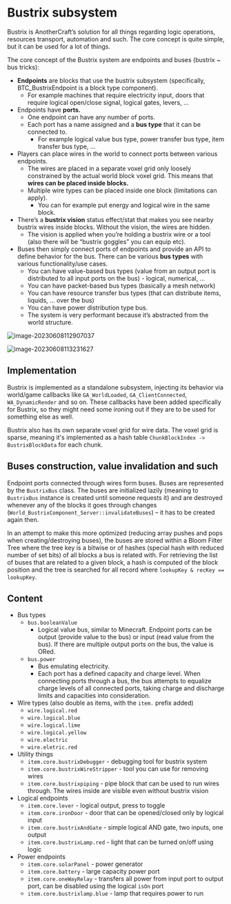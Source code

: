 # Bustrix subsystem

Bustrix is AnotherCraft’s solution for all things regarding logic operations, resources transport, automation and such. The core concept is quite simple, but it can be used for a lot of things.

The core concept of the Bustrix system are endpoints and buses (bustrix ~ bus tricks):

- **Endpoints** are blocks that use the bustrix subsystem (specifically, BTC_BustrixEndpoint is a block type component).
    - For example machines that require electricity input, doors that require logical open/close signal, logical gates, levers, …
- Endpoints have **ports.**
    - One endpoint can have any number of ports.
    - Each port has a name assigned and a **bus type** that it can be connected to.
        - For example logical value bus type, power transfer bus type, item transfer bus type, …
- Players can place wires in the world to connect ports between various endpoints.
    - The wires are placed in a separate voxel grid only loosely constrained by the actual world block voxel grid. This means that **wires can be placed inside blocks.** 
    - Multiple wire types can be placed inside one block (limitations can apply).
        - You can for example put energy and logical wire in the same block.
- There’s a **bustrix vision** status effect/stat that makes you see nearby bustrix wires inside blocks. Without the vision, the wires are hidden.
    - The vision is applied when you’re holding a bustrix wire or a tool (also there will be “bustrix goggles” you can equip etc).
- Buses then simply connect ports of endpoints and provide an API to define behavior for the bus. There can be various **bus types** with various functionality/use cases.
    - You can have value-based bus types (value from an output port is distributed to all input ports on the bus) - logical, numerical, …
    - You can have packet-based bus types (basically a mesh network)
    - You can have resource transfer bus types (that can distribute items, liquids, … over the bus)
    - You can have power distribution type bus.
    - The system is very performant because it’s abstracted from the world structure.

![image-20230608112907037](assets/image-20230608112907037.png)

![image-20230608113231627](assets/image-20230608113231627.png)

## Implementation

Bustrix is implemented as a standalone subsystem, injecting its behavior via world/game callbacks like `GA_WorldLoaded`, `GA_ClientConnected`, `WA_DynamicRender` and so on. These callbacks have been added specifically for Bustrix, so they might need some ironing out if they are to be used for something else as well.

Bustrix also has its own separate voxel grid for wire data. The voxel grid is sparse, meaning it's implemented as a hash table `ChunkBlockIndex -> BustrixBlockData` for each chunk.

## Buses construction, value invalidation and such

Endpoint ports connected through wires form buses. Buses are represented by the `BustrixBus` class. The buses are initialized lazily (meaning to `BustrixBus` instance is created until someone requests it) and are destroyed whenever any of the blocks it goes through changes (`World_BustrixComponent_Server::invalidateBuses`) – it has to be created again then.

In an attempt to make this more optimized (reducing array pushes and pops when creating/destroying buses), the buses are stored within a Bloom Filter Tree where the tree key is a bitwise or of hashes (special hash with reduced number of set bits) of all blocks a bus is related with. For retrieving the list of buses that are related to a given block, a hash is computed of the block position and the tree is searched for all record where `lookupKey & recKey == lookupKey`.

## Content

- Bus types
    - `bus.booleanValue`
        - Logical value bus, similar to Minecraft. Endpoint ports can be output (provide value to the bus) or input (read value from the bus). If there are multiple output ports on the bus, the value is ORed.
    - `bus.power`
        - Bus emulating electricity.
        - Each port has a defined capacity and charge level. When connecting ports through a bus, the bus attempts to equalize charge levels of all connected ports, taking charge and discharge limits and capacities into consideration.
- Wire types (also double as items, with the `item.` prefix added)
    - `wire.logical.red`
    - `wire.logical.blue`
    - `wire.logical.lime`
    - `wire.logical.yellow`
    - `wire.electric`
    - `wire.eletric.red`
- Utility things
    - `item.core.bustrixDebugger` - debugging tool for bustrix system
    - `item.core.bustrixWireStripper` - tool you can use for removing wires
    - `item.core.bustrixpiping` - pipe block that can be used to run wires through. The wires inside are visible even without bustrix vision
- Logical endpoints
    - `item.core.lever` - logical output, press to toggle
    - `item.core.ironDoor` - door that can be opened/closed only by logical input
    - `item.core.bustrixAndGate` - simple logical AND gate, two inputs, one output
    - `item.core.bustrixLamp.red` - light that can be turned on/off using logic
- Power endpoints
    - `item.core.solarPanel` - power generator
    - `item.core.battery` - large capacity power port
    - `item.core.oneWayRelay` - transfers all power from input port to output port, can be disabled using the logical `isOn` port
    - `item.core.bustrixlamp.blue` - lamp that requires power to run